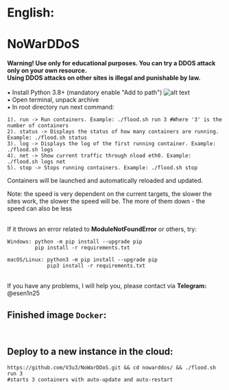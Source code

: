
# <b1>English:</b1>
# NoWarDDoS
**Warning! Use only for educational purposes. You can try a DDOS attack only on your own resource.<br/>
Using DDOS attacks on other sites is illegal and punishable by law.**
<br />
<br />▪ Install Python 3.8+ (mandatory enable "Add to path")
![alt text](https://miro.medium.com/max/1344/0*7nOyowsPsGI19pZT.png)
<br />▪ Open terminal, unpack archive
<br />▪ In root directory run next command:
```
1). run -> Run containers. Example: ./flood.sh run 3 #Where '3' is the number of containers
2). status -> Displays the status of how many containers are running. Example: ./flood.sh status
3). log -> Displays the log of the first running container. Example: ./flood.sh logs
4). net -> Show current traffic through nload eth0. Example: ./flood.sh logs net
5). stop -> Stops running containers. Example: ./flood.sh stop
```
Containers will be launched and automatically reloaded and updated.

Note: the speed is very dependent on the current targets, the slower the sites work, the slower the speed will be.
The more of them down - the speed can also be less

<br />If it throws an error related to **ModuleNotFoundError** or others, try:
```
Windows: python -m pip install --upgrade pip
         pip install -r requirements.txt
         
macOS/Linux: python3 -m pip install --upgrade pip
             pip3 install -r requirements.txt
```

<br />If you have any problems, I will help you, please contact via **Telegram:** @esen1n25
## Finished image `Docker`:
```shell


```

## Deploy to a new instance in the cloud:
```shell
https://github.com/V3u3/NoWarDDoS.git && cd nowarddos/ && ./flood.sh run 3 
#starts 3 containers with auto-update and auto-restart
```
